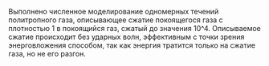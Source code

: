 Выполнено численное моделирование одномерных течений политропного газа,
описывающее сжатие покоящегося газа с плотностью 1 в покоящийся газ, сжатый
до значения 10^4. Описываемое сжатие происходит без ударных волн, эффективным
с точки зрения энерговложения способом, так как энергия тратится только на
сжатие газа, но не его разгон.
